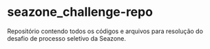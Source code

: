# seazone_challenge-repo
Repositório contendo todos os códigos e arquivos para resolução do desafio de processo seletivo da Seazone.
